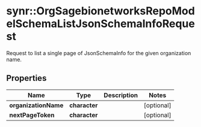 # synr::OrgSagebionetworksRepoModelSchemaListJsonSchemaInfoRequest

Request to list a single page of JsonSchemaInfo for the given organization name.

## Properties
Name | Type | Description | Notes
------------ | ------------- | ------------- | -------------
**organizationName** | **character** |  | [optional] 
**nextPageToken** | **character** |  | [optional] 


